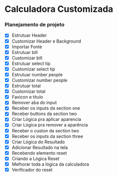 # Calculadora Customizada


### Planejamento de projeto

- [X] Estrutuar Header
- [X] Customizar Header e Background
- [X] Importar Fonte
- [X] Estrutuar bill
- [x] Customizar bill
- [x] Estrutuar select tip
- [x] Customizar select tip
- [x] Estrutuar number people
- [x] Customizar number people
- [x] Estrutuar total
- [x] Customizar total
- [x] Favicon e titulo
- [X] Remover aba do input
- [x] Receber os inputs da section one
- [x] Receber buttons da section two
- [x] Criar Lógica pra aplicar aparencia
- [x] Criar Lógica pra remover a aparência
- [x] Receber o custon da section two
- [x] Receber os inputs da section three
- [x] Criar Lógica do Resultado
- [x] Adicionar Resultado na tela
- [x] Recebendo elemento reset
- [x] Criando a Lógica Reset
- [x] Melhorar toda a lógica da calculadora
- [x] Verificador do reset